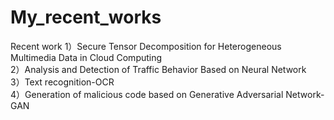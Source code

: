 # My_recent_works
Recent work
1）Secure Tensor Decomposition for Heterogeneous Multimedia Data in Cloud Computing  
2）Analysis and Detection of Traffic Behavior Based on Neural Network  
3）Text recognition-OCR  
4）Generation of malicious code based on Generative Adversarial Network-GAN  

